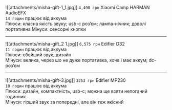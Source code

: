 ![[attachments/misha-gift-1_1.jpg]]
`4,490 грн` Xiaomi Camp HARMAN AudioEFX  
`14 годин` працює від аккума  
Плюси: класна якість звуку; usb-c розʼєм; лампа-нічник; доволі портативна
Мінуси: сенсорні кнопки
***
![[attachments/misha-gift_2 1.jpg]]
`6,575 грн` Edifier D32  
`11 годин` працює від аккума  
Плюси: єбєйший звук, дизайн  
Мінуси: велика, через шо не дуже портативка, хоча і має аккум; dc-розʼєм  
***
![[attachments/misha-gift-3.jpg]]
`3253 грн` Edifier MP230  
`10 годин` працює від аккума  
Плюси: дизайн, компактність, usb-c; можна ще взяти непоганий годинник  
Мінуси: гірший звук за попередні, але він теж якісний  
